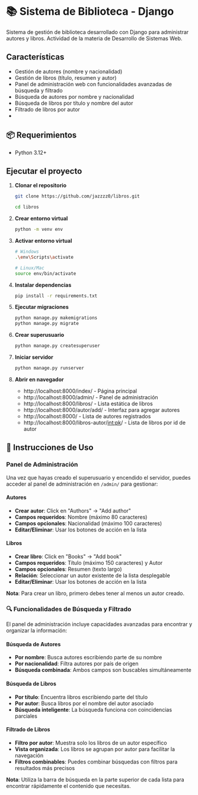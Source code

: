 # 📚 Sistema de Biblioteca - Django

Sistema de gestión de biblioteca desarrollado con Django para administrar autores y libros.
Actividad de la materia de Desarrollo de Sistemas Web.

## Características

- Gestión de autores (nombre y nacionalidad)
- Gestión de libros (título, resumen y autor)
- Panel de administración web con funcionalidades avanzadas de búsqueda y filtrado
- Búsqueda de autores por nombre y nacionalidad
- Búsqueda de libros por título y nombre del autor
- Filtrado de libros por autor
- 

## 📦 Requerimientos
- Python 3.12+

## Ejecutar el proyecto

1. **Clonar el repositorio**
    ```bash
    git clone https://github.com/jazzzz0/libros.git

    cd libros
    ```

2. **Crear entorno virtual**
   ```bash
   python -m venv env
   ```

3. **Activar entorno virtual**
   ```bash
   # Windows
   .\env\Scripts\activate
   
   # Linux/Mac
   source env/bin/activate
   ```

4. **Instalar dependencias**
   ```bash
   pip install -r requirements.txt
   ```

5. **Ejecutar migraciones**
   ```bash
   python manage.py makemigrations
   python manage.py migrate
   ```

6. **Crear superusuario**
   ```bash
   python manage.py createsuperuser
   ```

7. **Iniciar servidor**
   ```bash
   python manage.py runserver
   ```

8. **Abrir en navegador**
   - http://localhost:8000/index/ - Página principal
   - http://localhost:8000/admin/ - Panel de administración
   - http://localhost:8000/libros/ - Lista estática de libros
   - http://localhost:8000/autor/add/ - Interfaz para agregar autores
   - http://localhost:8000/ - Lista de autores registrados
   - http://localhost:8000/libros-autor/<int:pk>/ - Lista de libros por id de autor

## 📖 Instrucciones de Uso

### Panel de Administración

Una vez que hayas creado el superusuario y encendido el servidor, puedes acceder al panel de administración en `/admin/` para gestionar:

#### **Autores**
- **Crear autor**: Click en "Authors" → "Add author"
- **Campos requeridos**: Nombre (máximo 80 caracteres)
- **Campos opcionales**: Nacionalidad (máximo 100 caracteres)
- **Editar/Eliminar**: Usar los botones de acción en la lista

#### **Libros**
- **Crear libro**: Click en "Books" → "Add book"
- **Campos requeridos**: Título (máximo 150 caracteres) y Autor
- **Campos opcionales**: Resumen (texto largo)
- **Relación**: Seleccionar un autor existente de la lista desplegable
- **Editar/Eliminar**: Usar los botones de acción en la lista

**Nota**: Para crear un libro, primero debes tener al menos un autor creado.

### 🔍 Funcionalidades de Búsqueda y Filtrado

El panel de administración incluye capacidades avanzadas para encontrar y organizar la información:

#### **Búsqueda de Autores**
- **Por nombre**: Busca autores escribiendo parte de su nombre
- **Por nacionalidad**: Filtra autores por país de origen
- **Búsqueda combinada**: Ambos campos son buscables simultáneamente

#### **Búsqueda de Libros**
- **Por título**: Encuentra libros escribiendo parte del título
- **Por autor**: Busca libros por el nombre del autor asociado
- **Búsqueda inteligente**: La búsqueda funciona con coincidencias parciales

#### **Filtrado de Libros**
- **Filtro por autor**: Muestra solo los libros de un autor específico
- **Vista organizada**: Los libros se agrupan por autor para facilitar la navegación
- **Filtros combinables**: Puedes combinar búsquedas con filtros para resultados más precisos

**Nota**: Utiliza la barra de búsqueda en la parte superior de cada lista para encontrar rápidamente el contenido que necesitas.
